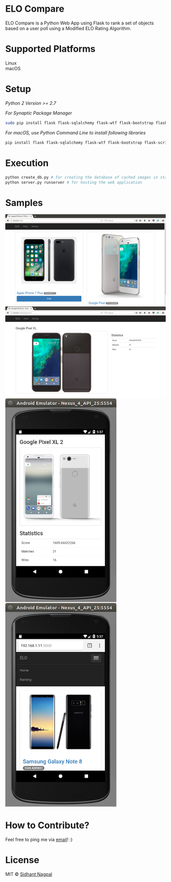 # ELO Compare
ELO Compare is a Python Web App using Flask to rank a set of objects based on a user poll using a Modified ELO Rating Algorithm.

# Supported Platforms
Linux  
macOS  
       
# Setup 
*Python 2 Version >= 2.7*

*For Synaptic Package Manager*   
```bash
sudo pip install flask flask-sqlalchemy flask-wtf flask-bootstrap flask-script      
```

*For macOS, use Python Command Line to install following libraries*     
```bash
pip install flask flask-sqlalchemy flask-wtf flask-bootstrap flask-script              
```

# Execution
```bash
python create_db.py # for creating the database of cached images in static folder        
python server.py runserver # for hosting the web application    
```

# Samples
![alt text](https://github.com/sidhantnagpal/elo-compare/blob/master/samples/ELO_4.png "Sample 1")
![alt text](https://github.com/sidhantnagpal/elo-compare/blob/master/samples/ELO_3.png "Sample 2")
![alt text](https://github.com/sidhantnagpal/elo-compare/blob/master/android_elo_1.png "Sample 3")
![alt text](https://github.com/sidhantnagpal/elo-compare/blob/master/android_elo_2.png "Sample 4")

# How to Contribute?
Feel free to ping me via [email](mailto:sidhantnagpal97@gmail.com)! :)    
    
# License
MIT © [Sidhant Nagpal](mailto:sidhantnagpal97@gmail.com) 

